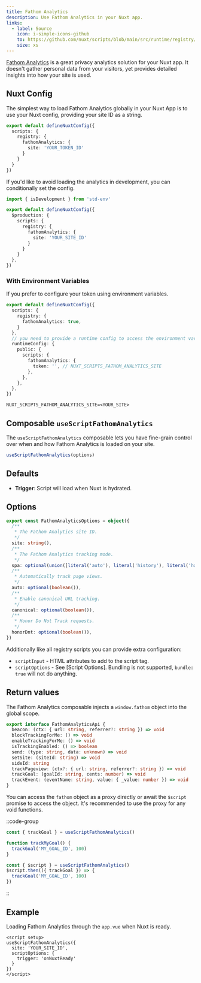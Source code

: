 ```yaml
---
title: Fathom Analytics
description: Use Fathom Analytics in your Nuxt app.
links:
  - label: Source
    icon: i-simple-icons-github
    to: https://github.com/nuxt/scripts/blob/main/src/runtime/registry/cloudflare-web-analytics.ts
    size: xs
---
```


[Fathom Analytics](https://usefathom.com/) is a great privacy analytics solution for your Nuxt app. It doesn't gather personal data from your visitors, yet provides detailed insights into how your site is used.

## Nuxt Config

The simplest way to load Fathom Analytics globally in your Nuxt App is to use your Nuxt config, providing your site ID
as a string.

```ts [nuxt.config.ts]
export default defineNuxtConfig({
  scripts: {
    registry: {
      fathomAnalytics: {
        site: 'YOUR_TOKEN_ID'
      }
    }
  }
})
```

If you'd like to avoid loading the analytics in development, you can conditionally set the config.

```ts [nuxt.config.ts]
import { isDevelopment } from 'std-env'

export default defineNuxtConfig({
  $production: {
    scripts: {
      registry: {
        fathomAnalytics: {
          site: 'YOUR_SITE_ID'
        }
      }
    }
  },
})
```

### With Environment Variables

If you prefer to configure your token using environment variables.

```ts [nuxt.config.ts]
export default defineNuxtConfig({
  scripts: {
    registry: {
      fathomAnalytics: true,
    }
  },
  // you need to provide a runtime config to access the environment variables
  runtimeConfig: {
    public: {
      scripts: {
        fathomAnalytics: {
          token: '', // NUXT_SCRIPTS_FATHOM_ANALYTICS_SITE
        },
      },
    },
  },
})
```

```text [.env]
NUXT_SCRIPTS_FATHOM_ANALYTICS_SITE=<YOUR_SITE>
```

## Composable `useScriptFathomAnalytics`

The `useScriptFathomAnalytics` composable lets you have fine-grain control over when and how Fathom Analytics is loaded on your site.

```ts
useScriptFathomAnalytics(options)
```

## Defaults

- **Trigger**: Script will load when Nuxt is hydrated.

## Options

```ts
export const FathomAnalyticsOptions = object({
  /**
   * The Fathom Analytics site ID.
   */
  site: string(),
  /**
   * The Fathom Analytics tracking mode.
   */
  spa: optional(union([literal('auto'), literal('history'), literal('hash')])),
  /**
   * Automatically track page views.
   */
  auto: optional(boolean()),
  /**
   * Enable canonical URL tracking.
   */
  canonical: optional(boolean()),
  /**
   * Honor Do Not Track requests.
   */
  honorDnt: optional(boolean()),
})
```

Additionally like all registry scripts you can provide extra configuration:

- `scriptInput` - HTML attributes to add to the script tag.
- `scriptOptions` - See [Script Options]. Bundling is not supported, `bundle: true` will not do anything.

## Return values

The Fathom Analytics composable injects a `window.fathom` object into the global scope.

```ts
export interface FathomAnalyticsApi {
  beacon: (ctx: { url: string, referrer?: string }) => void
  blockTrackingForMe: () => void
  enableTrackingForMe: () => void
  isTrackingEnabled: () => boolean
  send: (type: string, data: unknown) => void
  setSite: (siteId: string) => void
  sideId: string
  trackPageview: (ctx?: { url: string, referrer?: string }) => void
  trackGoal: (goalId: string, cents: number) => void
  trackEvent: (eventName: string, value: { _value: number }) => void
}
```

You can access the `fathom` object as a proxy directly or await the `$script` promise to access the object. It's recommended
to use the proxy for any void functions.

::code-group

```ts [Proxy]
const { trackGoal } = useScriptFathomAnalytics()

function trackMyGoal() {
  trackGoal('MY_GOAL_ID', 100)
}
```

```ts [Await Promise]
const { $script } = useScriptFathomAnalytics()
$script.then(({ trackGoal }) => {
  trackGoal('MY_GOAL_ID', 100)
})
```

::

## Example

Loading Fathom Analytics through the `app.vue` when Nuxt is ready.

```vue [app.vue]
<script setup>
useScriptFathomAnalytics({
  site: 'YOUR_SITE_ID',
  scriptOptions: {
    trigger: 'onNuxtReady'
  }
})
</script>
```
